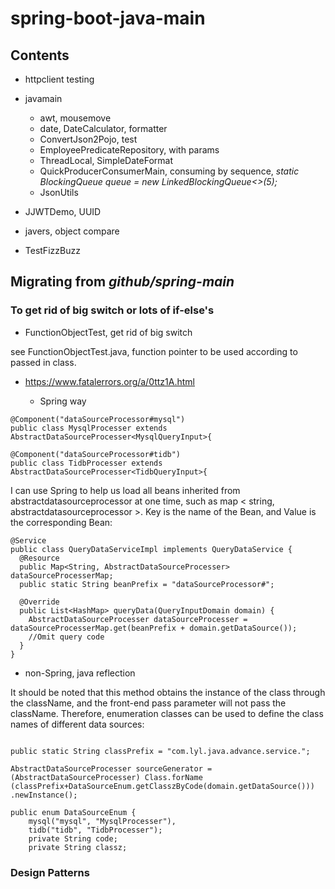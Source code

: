 # spring-boot-java-main

## Contents

- httpclient testing
- javamain
    - awt, mousemove
    - date, DateCalculator, formatter
    - ConvertJson2Pojo, test
    - EmployeePredicateRepository, with params
    - ThreadLocal, SimpleDateFormat
    - QuickProducerConsumerMain, consuming by sequence, *static BlockingQueue<Integer> queue = new LinkedBlockingQueue<>(5);*
    - JsonUtils
    
- JJWTDemo, UUID
- javers, object compare
- TestFizzBuzz

## Migrating from *github/spring-main*

### To get rid of big switch or lots of if-else's

- FunctionObjectTest, get rid of big switch
  
see FunctionObjectTest.java, function pointer to be used according to passed in class.

- https://www.fatalerrors.org/a/0ttz1A.html

  - Spring way
```
@Component("dataSourceProcessor#mysql")
public class MysqlProcesser extends AbstractDataSourceProcesser<MysqlQueryInput>{

@Component("dataSourceProcessor#tidb")
public class TidbProcesser extends AbstractDataSourceProcesser<TidbQueryInput>{
```

I can use Spring to help us load all beans inherited from abstractdatasourceprocessor at one time, such as map < string, abstractdatasourceprocessor >. Key is the name of the Bean, and Value is the corresponding Bean:

```
@Service
public class QueryDataServiceImpl implements QueryDataService {
  @Resource
  public Map<String, AbstractDataSourceProcesser> dataSourceProcesserMap;
  public static String beanPrefix = "dataSourceProcessor#";
  
  @Override
  public List<HashMap> queryData(QueryInputDomain domain) {
    AbstractDataSourceProcesser dataSourceProcesser = dataSourceProcesserMap.get(beanPrefix + domain.getDataSource());
    //Omit query code
  }
}

```

  - non-Spring, java reflection

It should be noted that this method obtains the instance of the class through the className, and the front-end pass parameter will not pass the className. Therefore, enumeration classes can be used to define the class names of different data sources:


```

public static String classPrefix = "com.lyl.java.advance.service.";

AbstractDataSourceProcesser sourceGenerator = 
(AbstractDataSourceProcesser) Class.forName
(classPrefix+DataSourceEnum.getClasszByCode(domain.getDataSource()))
.newInstance();

public enum DataSourceEnum {
    mysql("mysql", "MysqlProcesser"),
    tidb("tidb", "TidbProcesser");
    private String code;
    private String classz;

```

### Design Patterns



